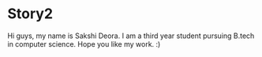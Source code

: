 # Story2

Hi guys, my name is Sakshi Deora. I am a third year student pursuing B.tech in computer science. Hope you like my work. :)
